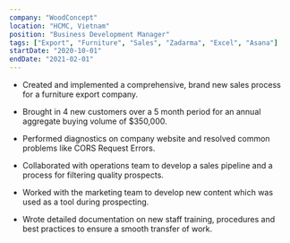 ```yaml
---
company: "WoodConcept"
location: "HCMC, Vietnam"
position: "Business Development Manager"
tags: ["Export", "Furniture", "Sales", "Zadarma", "Excel", "Asana"]
startDate: "2020-10-01"
endDate: "2021-02-01"
---
```


- Created and implemented a comprehensive, brand new sales process for a furniture export company.</p>

* Brought in 4 new customers over a 5 month period for an annual aggregate buying volume of \$350,000.</p>

* Performed diagnostics on company website and resolved common problems like CORS Request Errors.</p>

* Collaborated with operations team to develop a sales pipeline and a process for filtering quality prospects.</p>

* Worked with the marketing team to develop new content which was used as a tool during prospecting.</p>

* Wrote detailed documentation on new staff training, procedures and best practices to ensure a smooth transfer of work.</p>
